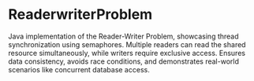 # ReaderwriterProblem
Java implementation of the Reader-Writer Problem, showcasing thread synchronization using semaphores. Multiple readers can read the shared resource simultaneously, while writers require exclusive access. Ensures data consistency, avoids race conditions, and demonstrates real-world scenarios like concurrent database access.
